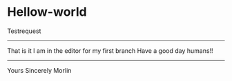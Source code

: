 # Hellow-world
Testrequest
**********************
That is it I am in the editor for my first branch
Have a good day humans!!
***********************
Yours Sincerely
Morlin
